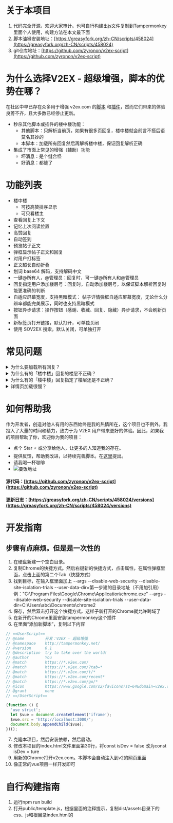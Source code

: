 # 关于本项目

1. 代码完全开源，欢迎大家审计。也可自行构建出js文件复制到Tampermonkey里面个人使用，构建方法在本文最下面
2. 脚本油猴安装地址：[https://greasyfork.org/zh-CN/scripts/458024](https://greasyfork.org/zh-CN/scripts/458024)
3. git仓库地址：[https://github.com/zyronon/v2ex-script](https://github.com/zyronon/v2ex-script)

# 为什么选择V2EX - 超级增强，脚本的优势在哪？

在社区中早已存在众多用于增强 v2ex.com 的[脚本](https://greasyfork.org/zh-CN/scripts/by-site/v2ex.com)
和[插件](https://chrome.google.com/webstore/search/v2ex?_category=extensions)，然而它们带来的体验良莠不齐，且大多数已经停止更新。

- 秒杀其他脚本或插件的楼中楼功能：
    - 其他脚本：只解析当前页，如果有很多页回复，楼中楼就会前言不搭后语莫名其妙的
    - 本脚本：加载所有回复然后再解析楼中楼，保证回复解析正确
- 集成了市面上常见的增强（辅助）功能
  - 坏消息：是个缝合怪
  - 好消息：都缝了
  

# 功能列表

- 楼中楼
  - 可按高赞排序显示
  - 可只看楼主
- 查看回复上下文
- 记忆上次阅读位置
- 高赞回复
- 自动签到
- 预览帖子正文
- 弹框显示帖子正文和回复
- 对用户打标签
- 正文超长自动折叠
- 划词 base64 解码，支持解码中文
- 一键@所有人，@管理员：回复时，可一键@所有人和@管理员
- 回复指定用户添加楼层号：回复时，自动添加楼层号，以保证脚本解析回复时能更准确的判断
- 自适应屏幕宽度，支持黑暗模式： 帖子详情弹框自适应屏幕宽度，无论什么分辨率都能完美展示，同时也支持黑暗模式
- 按钮异步请求：操作按钮（感谢、收藏、回复、隐藏）异步请求，不会刷新页面
- 新标签页打开链接，默认打开，可单独关闭
- 使用 SOV2EX 搜索，默认关闭，可单独打开

# 常见问题

<details>y
  <summary>为什么要加载所有回复？</summary>
如果有多页回复，只解析当前页的话，那么许多楼层会找不到@的人，因为有可能@的人在前一页
</details>
<details>
  <summary>为什么有的「楼中楼」回复的楼层不正确？</summary>
由于 V2EX 的原回复并没有记录回复的楼层，本脚本只能根据被回复的用户去寻找此用户的最近一条回复，然后嵌入到这后面去，这种方法并不能保证正确识别用户真正要回复的是哪一个楼层。
</details>
<details>
  <summary>为什么有的「楼中楼」回复指定了楼层还是不正确？</summary>

- 屏蔽用户导致楼层塌陷：你屏蔽了A，自A以后的回复的楼层号都会减1
  <br/>
- 忽略回复导致楼层塌陷：原理同上
  <br/>
- 回复时指定错了楼层号
  <br/>
- 脚本解析错误，请在[这里](https://github.com/zyronon/v2ex-script/discussions/7)反馈给我

</details>
<details>
  <summary>详情页加载很慢？</summary>
回复多时会加载很慢，其实不是脚本的问题。是因为请求V站的其他页的回复时，V站迟迟未返回，导致我无法进行后续的解析，所以只能显示加载中...
</details>

# 如何帮助我

作为开发者，创造对他人有用的东西始终是我的热情所在，这个项目也不例外。我投入了大量的时间和精力，致力于为 V2EX
用户带来更好的体验。因此，如果我的项目帮助了你，欢迎你为我的项目：

- 点个 Star ⭐️ 或分享给他人，让更多的人知道我的存在。
- 提供反馈，帮助我改进，以持续完善脚本。在[这里](https://github.com/zyronon/v2ex-script/discussions/7)提出。
- 请我喝一杯咖啡
- ![要饭地址](https://i.imgur.com/ow8fsFW.png)

#### 源代码：[https://github.com/zyronon/v2ex-script](https://github.com/zyronon/v2ex-script)

#### 更新日志：[https://greasyfork.org/zh-CN/scripts/458024/versions](https://greasyfork.org/zh-CN/scripts/458024/versions)

# 开发指南

## 步骤有点麻烦。但是是一次性的

1. 在硬盘新建一个空白目录。
2. 复制Chrome的快捷方式。然后右键新的快捷方式，点击属性，在属性弹框里面，点击上面的第二个Tab（快捷方式）
3. 找到目标，在输入框里面加上 --args --disable-web-security --disable-site-isolation-trials
   --user-data-dir=第一步建的目录地址（不用加引用）
   例："C:\Program Files\Google\Chrome\Application\chrome.exe" --args --disable-web-security
   --disable-site-isolation-trials --user-data-dir=C:\Users\abc\Documents\chrome2
4. 保存，然后双击打开这个快捷方式。这样子新打开的Chrome就允许跨域了
5. 在新开的Chrome里面安装tampermonkey这个插件
6. 在里面“添加新脚本”，复制以下内容

```js
// ==UserScript==
// @name         开发：V2EX - 超级增强
// @namespace    http://tampermonkey.net/
// @version      0.1
// @description  try to take over the world!
// @author       You
// @match        https://*.v2ex.com/
// @match        https://*.v2ex.com/?tab=*
// @match        https://*.v2ex.com/t/*
// @match        https://*.v2ex.com/recent*
// @match        https://*.v2ex.com/go/*
// @icon         https://www.google.com/s2/favicons?sz=64&domain=v2ex.com
// @grant        none
// ==/UserScript==

(function () {
  'use strict';
  let $vue = document.createElement('iframe');
  $vue.src = 'http://localhost:3000/';
  document.body.appendChild($vue);
})();
```

7. 克隆本项目，然后安装依赖，然后启动。
8. 修改本项目的index.html文件里面第30行，将const isDev = false 改为const isDev = ture
9. 用新的Chrome打开v2ex.com。本脚本会自动注入到v2的网页里面
10. 像正常的vue项目一样开发即可

# 自行构建指南

1. 运行npm run build
2. 打开public/template.js，根据里面的注释提示，复制dist/assets目录下的css、js和根目录index.html的<script>标签的第18行以后的代码
3. 在浏览器点击Tampermonkey，点击“添加新脚本”，把template.js文件里面的所有内容粘贴进去，按Ctrl + S保存
4. 打开V2即可使用你自己的脚本
